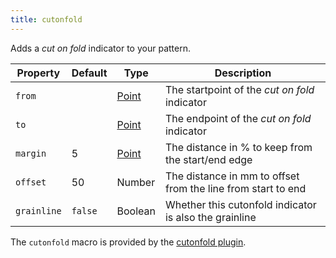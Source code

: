 ```yaml
---
title: cutonfold
---
```


Adds a *cut on fold* indicator to your pattern.

| Property    | Default | Type                          | Description                                                  |
| ----------- | ------- | ----------------------------- | ------------------------------------------------------------ |
| `from`      |         | [Point](/reference/api/point) | The startpoint of the *cut on fold* indicator                |
| `to`        |         | [Point](/reference/api/point) | The endpoint of the *cut on fold* indicator                  |
| `margin`    | 5       | [Point](/reference/api/point) | The distance in % to keep from the start/end edge            |
| `offset`    | 50      | Number                        | The distance in mm to offset from the line from start to end |
| `grainline` | `false` | Boolean                       | Whether this cutonfold indicator is also the grainline       |

<Note>

The `cutonfold` macro is provided by the [cutonfold plugin](/reference/plugins/cutonfold).

</Note>



